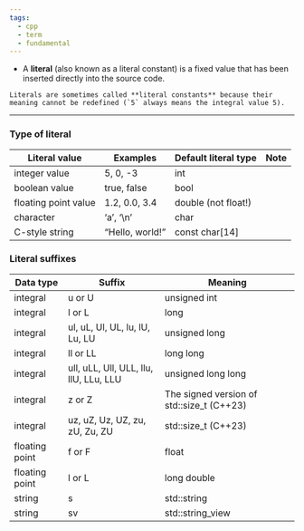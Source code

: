 ```yaml
---
tags:
  - cpp
  - term
  - fundamental
---
```


- A **literal** (also known as a literal constant) is a fixed value that has been inserted directly into the source code.

```ad-note
Literals are sometimes called **literal constants** because their meaning cannot be redefined (`5` always means the integral value 5).
```

---

### Type of literal
| Literal value        | Examples        | Default literal type | Note |
| -------------------- | --------------- | -------------------- | ---- |
| integer value        | 5, 0, -3        | int                  |      |
| boolean value        | true, false     | bool                 |      |
| floating point value | 1.2, 0.0, 3.4   | double (not float!)  |      |
| character            | ‘a’, ‘\n’       | char                 |      |
| C-style string       | “Hello, world!” | const char[14]       |      |

### Literal suffixes
| Data type      | Suffix                                 | Meaning                                   |
| -------------- | -------------------------------------- | ----------------------------------------- |
| integral       | u or U                                 | unsigned int                              |
| integral       | l or L                                 | long                                      |
| integral       | ul, uL, Ul, UL, lu, lU, Lu, LU         | unsigned long                             |
| integral       | ll or LL                               | long long                                 |
| integral       | ull, uLL, Ull, ULL, llu, llU, LLu, LLU | unsigned long long                        |
| integral       | z or Z                                 | The signed version of std::size_t (C++23) |
| integral       | uz, uZ, Uz, UZ, zu, zU, Zu, ZU         | std::size_t (C++23)                       |
| floating point | f or F                                 | float                                     |
| floating point | l or L                                 | long double                               |
| string         | s                                      | std::string                               |
| string         | sv                                     | std::string_view                          |
